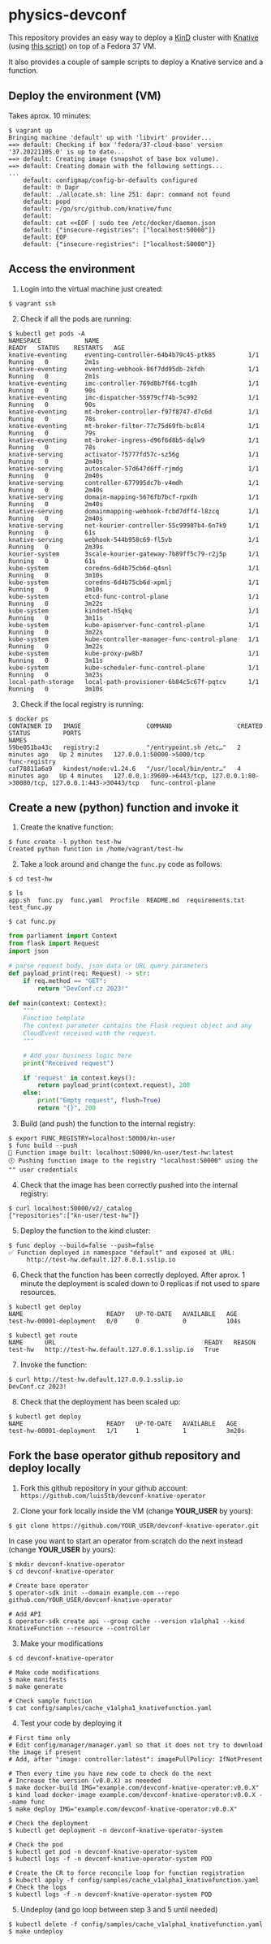 # physics-devconf

This repository provides an easy way to deploy a [KinD](https://kind.sigs.k8s.io/) cluster with [Knative](https://knative.dev/) (using [this script](https://github.com/knative/func/blob/main/hack/allocate.sh)) on top of a Fedora 37 VM.

It also provides a couple of sample scripts to deploy a Knative service and a function.

## Deploy the environment (VM)

Takes aprox. 10 minutes:
```
$ vagrant up
Bringing machine 'default' up with 'libvirt' provider...
==> default: Checking if box 'fedora/37-cloud-base' version '37.20221105.0' is up to date...
==> default: Creating image (snapshot of base box volume).
==> default: Creating domain with the following settings...
...
    default: configmap/config-br-defaults configured
    default: ⑦ Dapr
    default: ./allocate.sh: line 251: dapr: command not found
    default: popd
    default: ~/go/src/github.com/knative/func
    default: 
    default: cat <<EOF | sudo tee /etc/docker/daemon.json
    default: {"insecure-registries": ["localhost:50000"]}
    default: EOF
    default: {"insecure-registries": ["localhost:50000"]}
```

## Access the environment

1. Login into the virtual machine just created:
```
$ vagrant ssh
```

2. Check if all the pods are running:
```
$ kubectl get pods -A
NAMESPACE            NAME                                         READY   STATUS    RESTARTS   AGE
knative-eventing     eventing-controller-64b4b79c45-ptk85         1/1     Running   0          2m1s
knative-eventing     eventing-webhook-86f7dd95db-2kfdh            1/1     Running   0          2m1s
knative-eventing     imc-controller-769d8b7f66-tcg8h              1/1     Running   0          90s
knative-eventing     imc-dispatcher-55979cf74b-5c992              1/1     Running   0          90s
knative-eventing     mt-broker-controller-f97f8747-d7c6d          1/1     Running   0          78s
knative-eventing     mt-broker-filter-77c75d69fb-bc8l4            1/1     Running   0          79s
knative-eventing     mt-broker-ingress-d96f6d8b5-dqlw9            1/1     Running   0          78s
knative-serving      activator-75777fd57c-sz56g                   1/1     Running   0          2m40s
knative-serving      autoscaler-57d647d6ff-rjmdg                  1/1     Running   0          2m40s
knative-serving      controller-677995dc7b-v4mdh                  1/1     Running   0          2m40s
knative-serving      domain-mapping-5676fb7bcf-rpxdh              1/1     Running   0          2m40s
knative-serving      domainmapping-webhook-fcbd7dff4-l8zcq        1/1     Running   0          2m40s
knative-serving      net-kourier-controller-55c99987b4-6n7k9      1/1     Running   0          61s
knative-serving      webhook-544b958c69-fl5vb                     1/1     Running   0          2m39s
kourier-system       3scale-kourier-gateway-7b89ff5c79-r2j5p      1/1     Running   0          61s
kube-system          coredns-6d4b75cb6d-q4snl                     1/1     Running   0          3m10s
kube-system          coredns-6d4b75cb6d-xpmlj                     1/1     Running   0          3m10s
kube-system          etcd-func-control-plane                      1/1     Running   0          3m22s
kube-system          kindnet-h5qkq                                1/1     Running   0          3m11s
kube-system          kube-apiserver-func-control-plane            1/1     Running   0          3m22s
kube-system          kube-controller-manager-func-control-plane   1/1     Running   0          3m22s
kube-system          kube-proxy-pw8b7                             1/1     Running   0          3m11s
kube-system          kube-scheduler-func-control-plane            1/1     Running   0          3m23s
local-path-storage   local-path-provisioner-6b84c5c67f-pqtcv      1/1     Running   0          3m10s
```

3. Check if the local registry is running:
```
$ docker ps
CONTAINER ID   IMAGE                  COMMAND                  CREATED         STATUS         PORTS                                                                          NAMES
59be051ba43c   registry:2             "/entrypoint.sh /etc…"   2 minutes ago   Up 2 minutes   127.0.0.1:50000->5000/tcp                                                      func-registry
caf78811a6a9   kindest/node:v1.24.6   "/usr/local/bin/entr…"   4 minutes ago   Up 4 minutes   127.0.0.1:39609->6443/tcp, 127.0.0.1:80->30080/tcp, 127.0.0.1:443->30443/tcp   func-control-plane
```


## Create a new (python) function and invoke it

1. Create the knative function:
```
$ func create -l python test-hw
Created python function in /home/vagrant/test-hw
```

2. Take a look around and change the `func.py` code as follows:
```
$ cd test-hw

$ ls
app.sh  func.py  func.yaml  Procfile  README.md  requirements.txt  test_func.py

$ cat func.py
```
```python
from parliament import Context
from flask import Request
import json

# parse request body, json data or URL query parameters
def payload_print(req: Request) -> str:
    if req.method == "GET":
        return "DevConf.cz 2023!"

def main(context: Context):
    """
    Function template
    The context parameter contains the Flask request object and any
    CloudEvent received with the request.
    """

    # Add your business logic here
    print("Received request")

    if 'request' in context.keys():
        return payload_print(context.request), 200
    else:
        print("Empty request", flush=True)
        return "{}", 200
```

3. Build (and push) the function to the internal registry:
```
$ export FUNC_REGISTRY=localhost:50000/kn-user
$ func build --push
🙌 Function image built: localhost:50000/kn-user/test-hw:latest
🕕 Pushing function image to the registry "localhost:50000" using the "" user credentials
```

4. Check that the image has been correctly pushed into the internal registry:
```
$ curl localhost:50000/v2/_catalog
{"repositories":["kn-user/test-hw"]}
```

5. Deploy the function to the kind cluster:
```
$ func deploy --build=false --push=false
✅ Function deployed in namespace "default" and exposed at URL:
     http://test-hw.default.127.0.0.1.sslip.io
```

6. Check that the function has been correctly deployed. After aprox. 1 minute the deployment is scaled down to 0 replicas if not used to spare resources.
```
$ kubectl get deploy
NAME                       READY   UP-TO-DATE   AVAILABLE   AGE
test-hw-00001-deployment   0/0     0            0           104s

$ kubectl get route
NAME      URL                                         READY   REASON
test-hw   http://test-hw.default.127.0.0.1.sslip.io   True
```

7. Invoke the function:
```
$ curl http://test-hw.default.127.0.0.1.sslip.io
DevConf.cz 2023!
```

8. Check that the deployment has been scaled up:
```
$ kubectl get deploy
NAME                       READY   UP-TO-DATE   AVAILABLE   AGE
test-hw-00001-deployment   1/1     1            1           3m20s
```


## Fork the base operator github repository and deploy locally


1. Fork this github repository in your github account: `https://github.com/luis5tb/devconf-knative-operator`

2. Clone your fork locally inside the VM (change **YOUR_USER** by yours):
```
$ git clone https://github.com/YOUR_USER/devconf-knative-operator.git
```

In case you want to start an operator from scratch do the next instead (change **YOUR_USER** by yours):
```
$ mkdir devconf-knative-operator
$ cd devconf-knative-operator

# Create base operator
$ operator-sdk init --domain example.com --repo github.com/YOUR_USER/devconf-knative-operator

# Add API
$ operator-sdk create api --group cache --version v1alpha1 --kind KnativeFunction --resource --controller
```


3. Make your modifications
```
$ cd devconf-knative-operator

# Make code modifications
$ make manifests
$ make generate

# Check sample function
$ cat config/samples/cache_v1alpha1_knativefunction.yaml
```

4. Test your code by deploying it
```
# First time only
# Edit config/manager/manager.yaml so that it does not try to download the image if present
# Add, after "image: controller:latest": imagePullPolicy: IfNotPresent

# Then every time you have new code to check do the next
# Increase the version (v0.0.X) as neeeded
$ make docker-build IMG="example.com/devconf-knative-operator:v0.0.X"
$ kind load docker-image example.com/devconf-knative-operator:v0.0.X --name func
$ make deploy IMG="example.com/devconf-knative-operator:v0.0.X"

# Check the deployment
$ kubectl get deployment -n devconf-knative-operator-system

# Check the pod
$ kubectl get pod -n devconf-knative-operator-system
$ kubectl logs -f -n devconf-knative-operator-system POD

# Create the CR to force reconcile loop for function registration
$ kubectl apply -f config/samples/cache_v1alpha1_knativefunction.yaml
# Check the logs
$ kubectl logs -f -n devconf-knative-operator-system POD
```

5. Undeploy (and go loop between step 3 and 5 until needed)
```
$ kubectl delete -f config/samples/cache_v1alpha1_knativefunction.yaml
$ make undeploy
```
